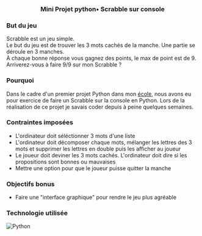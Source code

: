 ### <p align="center">Mini Projet python• Scrabble sur console </p>



### But du jeu 
Scrabble est un jeu simple.  <br>
Le but du jeu est de trouver les 3 mots cachés de la manche. Une partie se déroule en 3 manches. <br>
À chaque bonne réponse vous gagnez des points, le max de point est de 9.<br>
Arriverez-vous à faire 9/9 sur mon Scrabble ? <br>

### Pourquoi 
Dans le cadre d'un premier projet Python dans mon [école](https://www.hetic.net/), nous avons eu pour exercice de faire un Scrabble sur la console en Python. Lors de la réalisation de ce projet je savais coder depuis à peine quelques semaines.<br>

### Contraintes imposées
- L'ordinateur doit séléctionner 3 mots d'une liste
- L'ordinateur doit décomposer chaque mots, mélanger les lettres des 3 mots et supprimer les lettres en double puis les afficher au joueur
- Le joueur doit deviner les 3 mots cachés. L'ordinateur doit dire si les propositions sont bonnes ou mauvaises
- Mettre une option pour que le joueur puisse quitter la manche <br>

### Objectifs bonus 
- Faire une "interface graphique" pour rendre le jeu plus agréable <br>

### Technologie utilisée

![Python](https://img.shields.io/badge/python-3670A0?style=for-the-badge&logo=python&logoColor=ffdd54)<br>
